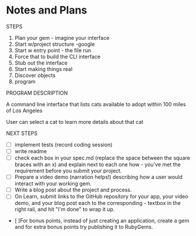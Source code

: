 # Notes and Plans

STEPS
1. Plan your gem - imagine your interface
2. Start w/project structure -google
3. Start w entry point - the file run
4. Force that to build the CLI interface
5. Stub out the interface
6. Start making things real
7. Discover objects
8. program

PROGRAM DESCRIPTION

A command line interface that lists cats available to adopt within 100 miles of Los Angeles

User can select a cat to learn more details about that cat

NEXT STEPS
- [ ] implement tests (record coding session)
- [ ] write readme
- [ ] check each box in your spec.md (replace the space between the square braces with an x) and explain next to each one how - you've met the requirement before you submit your project.
- [ ] Prepare a video demo (narration helps!) describing how a user would interact with your working gem.
- [ ] Write a blog post about the project and process.
- [ ] On Learn, submit links to the GitHub repository for your app, your video demo, and your blog post each to the corresponding - textbox in the right rail, and hit "I'm done" to wrap it up.
- [ ]For bonus points, instead of just creating an application, create a gem and for extra bonus points try publishing it to RubyGems.
